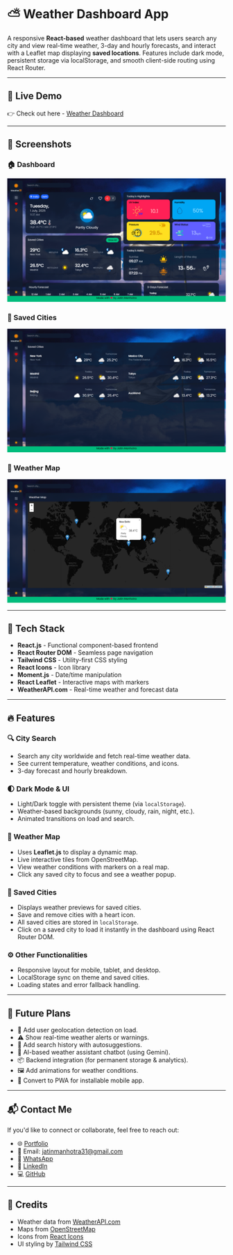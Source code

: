 # ⛅ Weather Dashboard App

A responsive **React-based** weather dashboard that lets users search any city and view real-time weather, 3-day and hourly forecasts, and interact with a Leaflet map displaying **saved locations**. Features include dark mode, persistent storage via localStorage, and smooth client-side routing using React Router.

---

## 🚀 Live Demo

👉 Check out here - [Weather Dashboard](https://jatinmanhotra.github.io/react-weather-app/#/dashboard)

---

## 📸 Screenshots

### 🏠 Dashboard  
![Dashboard](./screenshots/homepage.png)

### 💾 Saved Cities  
![Saved Cities](./screenshots/saved-cities.png)

### 📍 Weather Map  
![Map](./screenshots/location.png)

---

## 🔧 Tech Stack

- **React.js** - Functional component-based frontend
- **React Router DOM** - Seamless page navigation
- **Tailwind CSS** - Utility-first CSS styling
- **React Icons** - Icon library
- **Moment.js** - Date/time manipulation
- **React Leaflet** - Interactive maps with markers
- **WeatherAPI.com** - Real-time weather and forecast data

---

## 🔥 Features

### 🔍 City Search
- Search any city worldwide and fetch real-time weather data.
- See current temperature, weather conditions, and icons.
- 3-day forecast and hourly breakdown.

### 🌓 Dark Mode & UI
- Light/Dark toggle with persistent theme (via `localStorage`).
- Weather-based backgrounds (sunny, cloudy, rain, night, etc.).
- Animated transitions on load and search.

### 📍 Weather Map
- Uses **Leaflet.js** to display a dynamic map.
- Live interactive tiles from OpenStreetMap.
- View weather conditions with markers on a real map.
- Click any saved city to focus and see a weather popup.

### 📌 Saved Cities
- Displays weather previews for saved cities.
- Save and remove cities with a heart icon.
- All saved cities are stored in `localStorage`.
- Click on a saved city to load it instantly in the dashboard using React Router DOM.

### ⚙️ Other Functionalities
- Responsive layout for mobile, tablet, and desktop.
- LocalStorage sync on theme and saved cities.
- Loading states and error fallback handling.

---

## 🌱 Future Plans

- 📌 Add user geolocation detection on load.
- ⚠️ Show real-time weather alerts or warnings.
- 🧭 Add search history with autosuggestions.
- 🧠 AI-based weather assistant chatbot (using Gemini).
- 📦 Backend integration (for permanent storage & analytics).
- 🖼️ Add animations for weather conditions.
- 📲 Convert to PWA for installable mobile app.

---

## 📬 Contact Me

If you'd like to connect or collaborate, feel free to reach out:

- 🌐 [Portfolio](https://jatinmanhotra.github.io/portfolio-2025)
- 📧 Email: [jatinmanhotra31@gmail.com](mailto:jatinmanhotra31@gmail.com)
- 💬 [WhatsApp](https://wa.me/918493912066?text=Hi%20there%2C%20I%20saw%20your%20weather%20app!)
- 💼 [LinkedIn](https://www.linkedin.com/in/jatin-manhotra-5b474a347/)
- 💻 [GitHub](https://github.com/JatinManhotra)

---

## 🙌 Credits

- Weather data from [WeatherAPI.com](https://www.weatherapi.com/)
- Maps from [OpenStreetMap](https://www.openstreetmap.org/)
- Icons from [React Icons](https://react-icons.github.io/react-icons/)
- UI styling by [Tailwind CSS](https://tailwindcss.com/)
